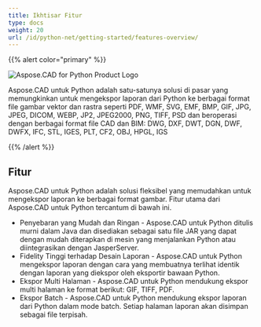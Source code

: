 ```yaml
---
title: Ikhtisar Fitur
type: docs
weight: 20
url: /id/python-net/getting-started/features-overview/
---
```


{{% alert color="primary" %}}

![Aspose.CAD for Python Product Logo](/_assets/home_4.png)

Aspose.CAD untuk Python adalah satu-satunya solusi di pasar yang memungkinkan untuk mengekspor laporan dari Python ke berbagai format file gambar vektor dan rastra seperti PDF, WMF, SVG, EMF, BMP, GIF, JPG, JPEG, DICOM, WEBP, JP2, JPEG2000, PNG, TIFF, PSD dan beroperasi dengan berbagai format file CAD dan BIM: DWG, DXF, DWT, DGN, DWF, DWFX, IFC, STL, IGES, PLT, CF2, OBJ, HPGL, IGS

{{% /alert %}}

## Fitur

Aspose.CAD untuk Python adalah solusi fleksibel yang memudahkan untuk mengekspor laporan ke berbagai format gambar. Fitur utama dari Aspose.CAD untuk Python tercantum di bawah ini.

- Penyebaran yang Mudah dan Ringan - Aspose.CAD untuk Python ditulis murni dalam Java dan disediakan sebagai satu file JAR yang dapat dengan mudah diterapkan di mesin yang menjalankan Python atau diintegrasikan dengan JasperServer.
- Fidelity Tinggi terhadap Desain Laporan - Aspose.CAD untuk Python mengekspor laporan dengan cara yang membuatnya terlihat identik dengan laporan yang diekspor oleh eksportir bawaan Python.
- Ekspor Multi Halaman - Aspose.CAD untuk Python mendukung ekspor multi halaman ke format berikut: GIF, TIFF, PDF.
- Ekspor Batch - Aspose.CAD untuk Python mendukung ekspor laporan dari Python dalam mode batch. Setiap halaman laporan akan disimpan sebagai file terpisah.
